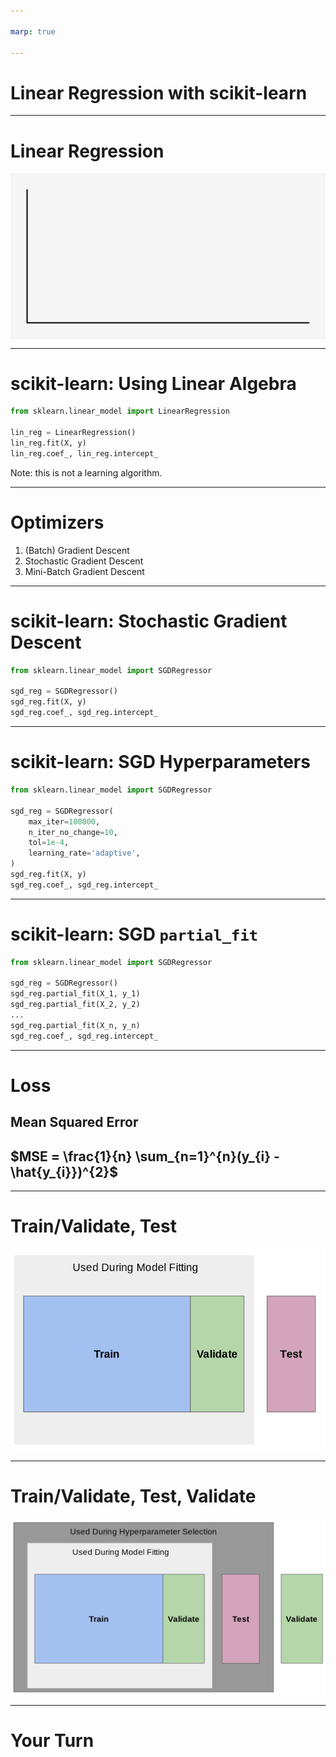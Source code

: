 ```yaml
---

marp: true

---
```


<style>
img[alt~="center"] {
  display: block;
  margin: 0 auto;
}
</style>

# Linear Regression with scikit-learn

<!--
We've learned about linear regression, and we have learned about scikit-learn. In this unit, we're going to perform a linear regression using the scikit-learn toolkit.
-->

---

# Linear Regression

![center](res/linearregressionwithscikit1.gif)

<!--
Remember that linear regression involves fitting a straight line to a dataset. Most of the time, the line doesn't fit perfectly for all data points. You can see in this illustration, the blue data points, the regression line, and then the red lines between the data points and the regression line. The red lines indicate the "error." There are many ways to measure this error that we'll talk about in detail in a future unit.

Image Details:
* [linearregressionwithscikit1.gif](https://opensource.google/docs/copyright/): Copyright Google
-->

---

# scikit-learn: Using Linear Algebra

```python
from sklearn.linear_model import LinearRegression

lin_reg = LinearRegression()
lin_reg.fit(X, y)
lin_reg.coef_, lin_reg.intercept_
```
Note: this is not a learning algorithm.

<!--
To perform linear regression in scikit-learn without learning, we use the `LinearRegression` class from the `linear_model` package. As you can see in this example, performing the regression is as simple as instantiating the class and then calling the `fit()` method. The model then calculates the coefficient and intercept for the linear equation.
-->

---

# Optimizers

1. (Batch) Gradient Descent
1. Stochastic Gradient Descent
1. Mini-Batch Gradient Descent

<!--
Recall that our overall goal is to learn parameters that minimize a particular cost/loss function. There are many ways to perform this optimization, but gradient descent is a very popular choice. At a high level, we use the gradient (i.e. the derivative/slope) of the cost function to determine the direction to adjust the parameters. In other words, if we want to get to the bottom of the hill, we walk in the direction of the steepest downward slope.

In regular gradient descent, the entire dataset is used to calculate the gradient during each iteration of training. This is sometimes called batch gradient descent, where "batch" refers to the whole dataset. Note that if you have a particularly large dataset, this will result in a lot of calculations, and it will quickly become an issue computationally.

To speed up computation, we often use stochastic gradient descent or mini-batch gradient descent. The word "stochastic" means randomly determined. In stochastic gradient descent (SGD), we randomly choose one data point from our training set to compute the gradient at each iteration (i.e. we use a batch-size of 1). Unlike typical gradient descent (which always changes the parameters in the direction of the steepest slope), the path taken by stochastic gradient descent to reach the minimum is often a little noisy. Due to the noise, SGD may take more iterations to converge, but each iteration is so much faster computationally that completing additional iterations is still a significant computational improvement over typical gradient descent. In the walking down a hill analogy, it can be helpful to think of an inebriated person walking/falling down a hill (stochastic gradient descent) versus a careful mathematician who calculates the best direction before taking each step. Ultimately, both people will arrive at the bottom of the hill. For our purposes, we only care that we find parameters that minimize the cost function (i.e., live at the bottom of the hill), and we'd prefer to get there as quickly as possible.

Mini-batch gradient descent is a middle ground between batch gradient descent and stochastic gradient descent. In mini-batch gradient descent, a fixed number of training samples (greater than 1, but less than the entire dataset) is used to compute the gradient during each iteration.

Let's look at how to call SGD in scikit-learn.

-->

---

# scikit-learn: Stochastic Gradient Descent

```python
from sklearn.linear_model import SGDRegressor

sgd_reg = SGDRegressor()
sgd_reg.fit(X, y)
sgd_reg.coef_, sgd_reg.intercept_
```

<!--
Using stochastic gradient descent looks strikingly similar to using `LinearRegression`. This is no accident. Scikit-learn's API is very consistent.

In this example, we load the data into memory, perform SGD, and then print out the coefficient and intercept.

Note that this might not be the optimal coefficient and intercept, just the best one that the SGD algorithm found after running through its epochs.
-->

---

# scikit-learn: SGD Hyperparameters

```python
from sklearn.linear_model import SGDRegressor

sgd_reg = SGDRegressor(
    max_iter=100000,
    n_iter_no_change=10,
    tol=1e-4,
    learning_rate='adaptive',
)
sgd_reg.fit(X, y)
sgd_reg.coef_, sgd_reg.intercept_
```

<!--
There aren't really any hyperparameters to tune for `LinearRegression`. There are some settings you can change based on your data, such as whether the intercept should be calculated or whether the data is already centered, but there is very little to explore.

`SGDRegressor`, however, has many hyperparameters that can be tuned. You can see some of those hyperparameters in use here.

The first hyperparameter we have changed is the `max_iter`. This changes the maximum number of times that the data will be passed to the model for training. Sometimes you can improve model performance by just training more.

The second parameter, `n_iter_no_change`, manages "early stopping" for the model. This setting controls the number of times the data will be passed to the model for training, not see a meaningful change in loss, and keep going. We have said that if you don't see a meaningful change in 10 epochs, stop. Increasing this number can potentially help your model get out of a plateau of loss that is just a local minimum.

The `tol` setting defines the meaningful change in loss.

And finally the `learning_rate` affects the change in learning rate over time. At each epoch the algorithm adjusts weights in a way that's proportional to the learning rate and measures the loss. This rate can be constant throughout the training, but can also change over time. There are schools of thought that favor making the learning rate smaller as training continues to allow the optimizer to make finer adjustments as it nears an optimal solution.

There are many more hyperparameters that can be found in the SGDRegressor documentation.
-->

---

# scikit-learn: SGD `partial_fit`

```python
from sklearn.linear_model import SGDRegressor

sgd_reg = SGDRegressor()
sgd_reg.partial_fit(X_1, y_1)
sgd_reg.partial_fit(X_2, y_2)
...
sgd_reg.partial_fit(X_n, y_n)
sgd_reg.coef_, sgd_reg.intercept_
```

<!--
Another capability of the `SGDRegressor` is the ability to partially train the model. This can be useful if your data doesn't fit into memory. You can continually call `partial_fit` with subsets of the full dataset.
-->

---

# Loss

## Mean Squared Error

## $MSE = \frac{1}{n} \sum_{n=1}^{n}(y_{i} - \hat{y_{i}})^{2}$

<!--
We'll get into loss and different ways to measure it in later units. For this unit we'll calculate loss using the mean squared error. The mean squared error is the measure of the values that our model predicts vs. what the values actually are. The differences are calculated, squared to get rid of negatives, and summed so that the average squared error can be found.
-->

---

# Train/Validate, Test

![center](res/train_validate_test.png)

<!--
This lab will also be the first time we'll need to split our data for model training.

When we train a model, we could use all of the data that we have. When we do that, however, we risk overfitting the model to our data, and we lose the ability to test our model on "new" data it hasn't seen. The model might become really good at making predictions that look like the data that it has already seen, but really bad at generalizing.

For this reason we typically hold out some of the data and don't use it to train the model at all. We keep this "test set" of data and use it only to evaluate the model after training has completed. We pass the trained models the features in the test set, get the predictions from the model, and then calculate the difference between the predictions and the actual values.

How much data do we hold out for testing? There is no exact answer, but it is common to see 10%, 20%, and even 25% of the data held out for testing.

When you do this hold out of data, it is important that you get a good random sample of the data. You might need to shuffle the data to get this sample.

Contrary to a purely random sample, you might also want to ensure some pattern in the data is represented in your test set. Say you have a dataset about dogs, and there are 10 different breeds in the dataset that each make up 10% of the dataset. You might think the ratio of breeds represented in the test set should match that of the overall dataset. This is called stratification of the test set.

Okay, so we all understand the test set, but what is the validation set?

The validation set is used during training to let the optimizer evaluate the model. The loss calculated with the validation set directly affects decisions the model makes.

Some models, like `LinearRegression` don't have a validation set since they aren't built using an optimizer. Others, like `SGDRegressor`, do utilize a validation set. The `validation_fraction` parameter can be adjusted to tell the model how much of the data to use for validation.

Image Details:
* [train_validate_test.png](http://www.google.com): Copyright Google
-->

---

# Train/Validate, Test, Validate

![center](res/double-validate.png)

<!--
The holdout data story gets more complicated when hyperparameter tuning is involved. When you tune hyperparameters, you'll still have the same training and validating data available during model fitting. Then you'll use your test data to see how well the model generalizes. With that said, if you then change hyperparameters and test again, you risk over-tuning hyperparameters to the test data set.

In order to prevent this, many data scientists also keep another holdout dataset called the validation dataset. This dataset is used for one final check after you have selected hyperparameters.

There is an unfortunate naming collision with the validation data that the model holds out while optimizing. Luckily you don't ever really interact directly with the validation data that the model uses while training. The most you might do is set the percentage of data to hold out. The final validation set is fully your responsibility, though.
-->

---

# Your Turn

<!--
Let's now build a few different linear regression models using scikit-learn!
-->

